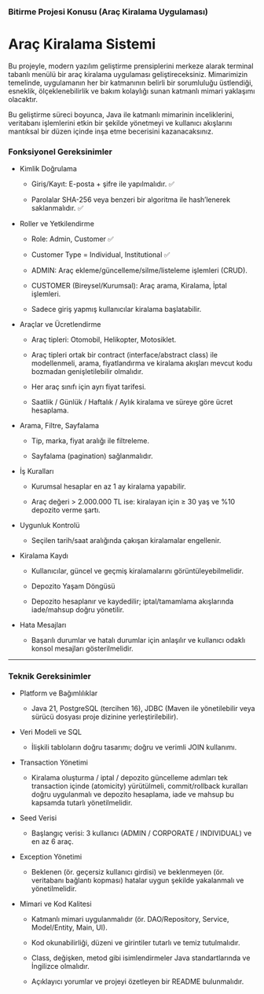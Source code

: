 ### Bitirme Projesi Konusu (Araç Kiralama Uygulaması)

# Araç Kiralama Sistemi

Bu projeyle, modern yazılım geliştirme prensiplerini merkeze alarak terminal tabanlı menülü bir araç kiralama uygulaması geliştireceksiniz. Mimarimizin temelinde, uygulamanın her bir katmanının belirli bir sorumluluğu üstlendiği, esneklik, ölçeklenebilirlik ve bakım kolaylığı sunan katmanlı mimari yaklaşımı olacaktır.

Bu geliştirme süreci boyunca, Java ile katmanlı mimarinin inceliklerini, veritabanı işlemlerini etkin bir şekilde yönetmeyi ve kullanıcı akışlarını mantıksal bir düzen içinde inşa etme becerisini kazanacaksınız.

### Fonksiyonel Gereksinimler

- Kimlik Doğrulama

  - Giriş/Kayıt: E-posta + şifre ile yapılmalıdır. ✅

  - Parolalar SHA-256 veya benzeri bir algoritma ile hash’lenerek saklanmalıdır. ✅

- Roller ve Yetkilendirme
    
  - Role: Admin, Customer ✅
  
  - Customer Type =  Individual, Institutional ✅
  
  - ADMIN: Araç ekleme/güncelleme/silme/listeleme işlemleri (CRUD).

  - CUSTOMER (Bireysel/Kurumsal): Araç arama, Kiralama, İptal işlemleri.

  - Sadece giriş yapmış kullanıcılar kiralama başlatabilir.

- Araçlar ve Ücretlendirme

  - Araç tipleri: Otomobil, Helikopter, Motosiklet.

  - Araç tipleri ortak bir contract (interface/abstract class) ile modellenmeli, arama, fiyatlandırma ve kiralama akışları mevcut kodu bozmadan genişletilebilir olmalıdır.

  - Her araç sınıfı için ayrı fiyat tarifesi.

  - Saatlik / Günlük / Haftalık / Aylık kiralama ve süreye göre ücret hesaplama.

- Arama, Filtre, Sayfalama

  - Tip, marka, fiyat aralığı ile filtreleme.

  - Sayfalama (pagination) sağlanmalıdır.

- İş Kuralları

  - Kurumsal hesaplar en az 1 ay kiralama yapabilir.

  - Araç değeri > 2.000.000 TL ise: kiralayan için ≥ 30 yaş ve %10 depozito verme şartı.

- Uygunluk Kontrolü

  - Seçilen tarih/saat aralığında çakışan kiralamalar engellenir.

- Kiralama Kaydı

  - Kullanıcılar, güncel ve geçmiş kiralamalarını görüntüleyebilmelidir.

  - Depozito Yaşam Döngüsü

  - Depozito hesaplanır ve kaydedilir; iptal/tamamlama akışlarında iade/mahsup doğru yönetilir.

- Hata Mesajları

  - Başarılı durumlar ve hatalı durumlar için anlaşılır ve kullanıcı odaklı konsol mesajları gösterilmelidir.

---

### Teknik Gereksinimler

- Platform ve Bağımlılıklar

  - Java 21, PostgreSQL (tercihen 16), JDBC (Maven ile yönetilebilir veya sürücü dosyası proje dizinine yerleştirilebilir).

- Veri Modeli ve SQL

  - İlişkili tabloların doğru tasarımı; doğru ve verimli JOIN kullanımı.

- Transaction Yönetimi

  - Kiralama oluşturma / iptal / depozito güncelleme adımları tek transaction içinde (atomicity) yürütülmeli, commit/rollback kuralları doğru uygulanmalı ve depozito hesaplama, iade ve mahsup bu kapsamda tutarlı yönetilmelidir.

- Seed Verisi

  - Başlangıç verisi: 3 kullanıcı (ADMIN / CORPORATE / INDIVIDUAL) ve en az 6 araç.

- Exception Yönetimi

  - Beklenen (ör. geçersiz kullanıcı girdisi) ve beklenmeyen (ör. veritabanı bağlantı kopması) hatalar uygun şekilde yakalanmalı ve yönetilmelidir.

- Mimari ve Kod Kalitesi

  - Katmanlı mimari uygulanmalıdır (ör. DAO/Repository, Service, Model/Entity, Main, UI).

  - Kod okunabilirliği, düzeni ve girintiler tutarlı ve temiz tutulmalıdır.

  - Class, değişken, metod gibi isimlendirmeler Java standartlarında ve İngilizce olmalıdır.

  - Açıklayıcı yorumlar ve projeyi özetleyen bir README bulunmalıdır.